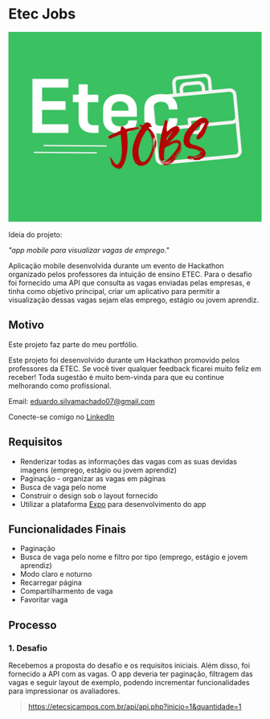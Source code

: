 # Etec Jobs

![Preview-Screens](https://github.com/EduMachado07/etecJobs/blob/main/assets/etecJobs.png)

Ideia do projeto:

_"app mobile para visualizar vagas de emprego."_

Aplicação mobile desenvolvida durante um evento de Hackathon organizado pelos professores da intuição de ensino ETEC. 
Para o desafio foi fornecido uma API que consulta as vagas enviadas pelas empresas, e tinha como objetivo principal, criar um aplicativo para permitir a visualização dessas vagas sejam elas emprego, estágio ou jovem aprendiz.

## Motivo

Este projeto faz parte do meu portfólio.

Este projeto foi desenvolvido durante um Hackathon promovido pelos professores da ETEC.
Se você tiver qualquer feedback ficarei muito feliz em receber! Toda sugestão é muito bem-vinda para que eu continue melhorando como profissional.

Email: eduardo.silvamachado07@gmail.com

Conecte-se comigo no [LinkedIn](https://www.linkedin.com/in/eduardo-machado-dev/)

## Requisitos

- Renderizar todas as informações das vagas com as suas devidas imagens (emprego, estágio ou jovem aprendiz)
- Paginação - organizar as vagas em páginas
- Busca de vaga pelo nome
- Construir o design sob o layout fornecido
- Utilizar a plataforma [Expo](https://expo.dev/) para desenvolvimento do app

## Funcionalidades Finais

- Paginação
- Busca de vaga pelo nome e filtro por tipo (emprego, estágio e jovem aprendiz)
- Modo claro e noturno
- Recarregar página
- Compartilharmento de vaga
- Favoritar vaga

## Processo

### **1. Desafio**

Recebemos a proposta do desafio e os requisitos iniciais. Além disso, foi fornecido a API com as vagas. O app deveria ter paginação, filtragem das vagas e seguir layout de exemplo, podendo incrementar funcionalidades para impressionar os avaliadores.
> https://etecsjcampos.com.br/api/api.php?inicio=1&quantidade=1
